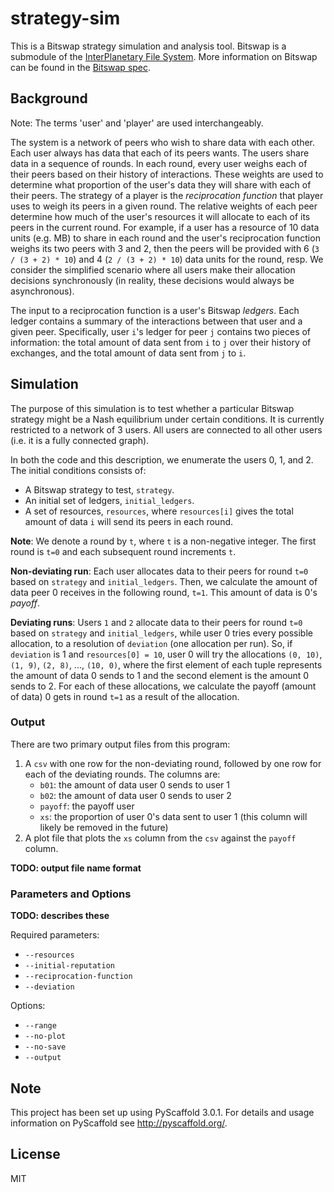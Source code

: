 strategy-sim
============

This is a Bitswap strategy simulation and analysis tool. Bitswap is a submodule
of the [InterPlanetary File System](https://github.com/ipfs/ipfs). More
information on Bitswap can be found in the [Bitswap
spec](https://github.com/ipfs/spec/tree/master/bitswap).

Background
----------

Note: The terms 'user' and 'player' are used interchangeably.

The system is a network of peers who wish to share data with each other. Each
user always has data that each of its peers wants. The users share data in a
sequence of rounds. In each round, every user weighs each of their peers based
on their history of interactions. These weights are used to determine what
proportion of the user's data they will share with each of their peers. The
strategy of a player is the *reciprocation function* that player uses to weigh
its peers in a given round. The relative weights of each peer determine how much
of the user's resources it will allocate to each of its peers in the current
round. For example, if a user has a resource of 10 data units (e.g. MB) to share
in each round and the user's reciprocation function weighs its two peers with 3
and 2, then the peers will be provided with 6 (`3 / (3 + 2) * 10`) and 4
(`2 / (3 + 2) * 10`) data units for the round, resp. We consider the simplified
scenario where all users make their allocation decisions synchronously (in
reality, these decisions would always be asynchronous).

The input to a reciprocation function is a user's Bitswap *ledgers*. Each ledger
contains a summary of the interactions between that user and a given peer.
Specifically, user `i`'s ledger for peer `j` contains two pieces of information:
the total amount of data sent from `i` to `j` over their history of exchanges,
and the total amount of data sent from `j` to `i`.

Simulation
----------

The purpose of this simulation is to test whether a particular Bitswap strategy
might be a Nash equilibrium under certain conditions. It is currently restricted
to a network of 3 users. All users are connected to all other users (i.e. it is
a fully connected graph).

In both the code and this description, we enumerate the users 0, 1, and 2. The
initial conditions consists of:

-   A Bitswap strategy to test, `strategy`.
-   An initial set of ledgers, `initial_ledgers`.
-   A set of resources, `resources`, where `resources[i]` gives the total amount
    of data `i` will send its peers in each round.

**Note**: We denote a round by `t`, where `t` is a non-negative integer. The
first round is `t=0` and each subsequent round increments `t`.

**Non-deviating run**: Each user allocates data to their peers for round `t=0`
based on `strategy` and `initial_ledgers`. Then, we calculate the amount of data
peer 0 receives in the following round, `t=1`. This amount of data is 0's
*payoff*.

**Deviating runs**: Users `1` and `2` allocate data to their peers for round
`t=0` based on `strategy` and `initial_ledgers`, while user 0 tries every
possible allocation, to a resolution of `deviation` (one allocation per run).
So, if `deviation` is 1 and `resources[0] = 10`, user 0 will try the allocations
`(0, 10)`, `(1, 9)`, `(2, 8)`, ..., `(10, 0)`, where the first element of each
tuple represents the amount of data 0 sends to 1 and the second element is the
amount 0 sends to 2. For each of these allocations, we calculate the payoff
(amount of data) 0 gets in round `t=1` as a result of the allocation.

### Output

There are two primary output files from this program:

1.  A `csv` with one row for the non-deviating round, followed by one row for
    each of the deviating rounds. The columns are:
    -   `b01`: the amount of data user 0 sends to user 1
    -   `b02`: the amount of data user 0 sends to user 2
    -   `payoff`: the payoff user 
    -   `xs`: the proportion of user 0's data sent to user 1 (this column will
        likely be removed in the future)
2.  A plot file that plots the `xs` column from the `csv` against the `payoff`
    column.

**TODO: output file name format**

### Parameters and Options

**TODO: describes these**

Required parameters:

-   `--resources`
-   `--initial-reputation`
-   `--reciprocation-function`
-   `--deviation`

Options:

-   `--range`
-   `--no-plot`
-   `--no-save`
-   `--output`

Note
----

This project has been set up using PyScaffold 3.0.1. For details and usage
information on PyScaffold see <http://pyscaffold.org/>.

License
-------

MIT
